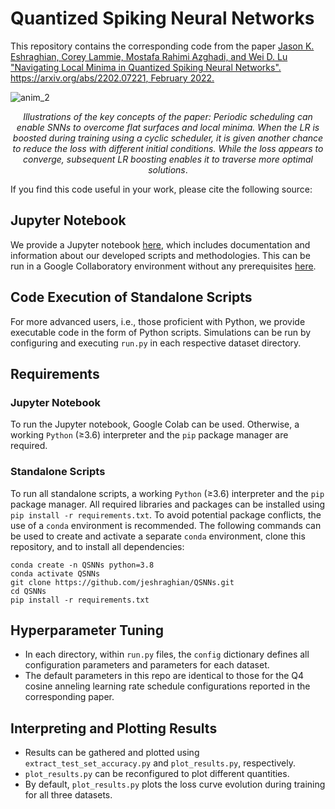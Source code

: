 # Quantized Spiking Neural Networks
This repository contains the corresponding code from the paper [Jason K. Eshraghian, Corey Lammie, Mostafa Rahimi Azghadi, and Wei D. Lu "Navigating Local Minima in Quantized Spiking Neural Networks". https://arxiv.org/abs/2202.07221, February 2022.](https://arxiv.org/abs/2202.07221)


![anim_2](https://user-images.githubusercontent.com/40262130/154583824-fa940d58-3249-40aa-a85b-0c0fbcaf68c4.gif)

<p style="text-align: center; align="center"><i>Illustrations of the key concepts of the paper: Periodic scheduling can enable SNNs to overcome flat surfaces and local minima. When the LR is boosted during training using a cyclic scheduler, it is given another chance to reduce the loss with different initial conditions. While the loss appears to converge, subsequent LR boosting enables it to traverse more optimal solutions</i>.</p>

If you find this code useful in your work, please cite the following source:



## Jupyter Notebook
We provide a Jupyter notebook [here](https://github.com/jeshraghian/QSNNs/blob/main/quickstart.ipynb), which includes documentation and information about our developed scripts and methodologies. This can be run in a Google Collaboratory environment without any prerequisites [here](https://colab.research.google.com/github/jeshraghian/QSNNs/blob/main/quickstart.ipynb).

## Code Execution of Standalone Scripts 
For more advanced users, i.e., those proficient with Python, we provide executable code in the form of Python scripts. Simulations can be run by configuring and executing `run.py` in each respective dataset directory.

## Requirements
### Jupyter Notebook
To run the Jupyter notebook, Google Colab can be used. Otherwise, a working `Python` (≥3.6) interpreter and the `pip` package manager are required.

### Standalone Scripts
To run all standalone scripts, a working `Python` (≥3.6) interpreter and the `pip` package manager. All required libraries and packages can be installed using  `pip install -r requirements.txt`. To avoid potential package conflicts, the use of a `conda` environment is recommended. The following commands can be used to create and activate a separate `conda` environment, clone this repository, and to install all dependencies:

```
conda create -n QSNNs python=3.8
conda activate QSNNs
git clone https://github.com/jeshraghian/QSNNs.git
cd QSNNs
pip install -r requirements.txt
```

## Hyperparameter Tuning
* In each directory, within `run.py` files, the `config` dictionary defines all configuration parameters and parameters for each dataset. 
* The default parameters in this repo are identical to those for the Q4 cosine anneling learning rate schedule configurations reported in the corresponding paper.

## Interpreting and Plotting Results
* Results can be gathered and plotted using `extract_test_set_accuracy.py` and `plot_results.py`, respectively. 
* `plot_results.py` can be reconfigured to plot different quantities.
* By default, `plot_results.py` plots the loss curve evolution during training for all three datasets.
